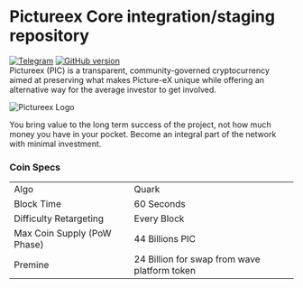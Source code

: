 Pictureex Core integration/staging repository
=====================================
[![Telegram](https://img.shields.io/discord/479050479330918410.svg)](https://t.me/PictureEXOFCL) [![GitHub version](https://badge.fury.io/gh/pictureex%2Fpictureex.svg)](https://badge.fury.io/gh/pictureex%2Fpictureex)
<br>
Pictureex (PIC) is a transparent, community-governed cryptocurrency aimed at preserving what makes Picture-eX unique while offering an alternative way for the average investor to get involved.

![Pictureex Logo](https://github.com/PictureEX/Picture-ex-core/blob/master/src/qt/res/images/pictureex_logo_horizontal.png)


You bring value to the long term success of the project, not how much money you have in your pocket. Become an integral part of the network with minimal investment.


### Coin Specs
<table>
<tr><td>Algo</td><td>Quark</td></tr>
<tr><td>Block Time</td><td>60 Seconds</td></tr>
<tr><td>Difficulty Retargeting</td><td>Every Block</td></tr>
<tr><td>Max Coin Supply (PoW Phase)</td><td>44 Billions PIC</td></tr>
<tr><td>Premine</td><td>24 Billion for swap from wave platform token</td></tr>
</table>


